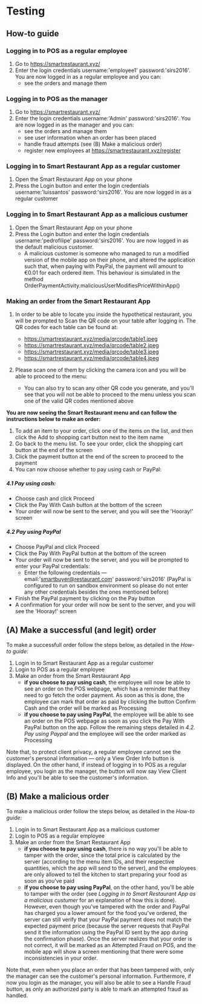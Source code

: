 # Testing

## How-to guide
### Logging in to POS as a regular employee

1. Go to https://smartrestaurant.xyz/
2. Enter the login credentials username:'employee1' password:'sirs2016'. You are now logged in as a regular employee and you can:
	- see the orders and manage them

### Logging in to POS as the manager

1. Go to https://smartrestaurant.xyz/
2. Enter the login credentials username:'Admin' password:'sirs2016'. You are now logged in as the manager and you can:
	- see the orders and manage them
	- see user information when an order has been placed
	- handle fraud attempts (see (B) Make a malicious order)
	- register new employees at https://smartrestaurant.xyz/register

### Logging in to Smart Restaurant App as a regular customer
1. Open the Smart Restaurant App on your phone
2. Press the Login button and enter the login credentials username:'luissantos' password:'sirs2016'. You are now logged in as a regular customer

### Logging in to Smart Restaurant App as a malicious custumer
1. Open the Smart Restaurant App on your phone
2. Press the Login button and enter the login credentials username:'pedrofilipe' password:'sirs2016'. You are now logged in as the default malicious customer. 
	- A malicious customer is someone who managed to run a modified version of the mobile app on their phone, and altered the application such that, when paying with PayPal, the payment will amount to €0.01 for each ordered item. This behaviour is simulated in the method OrderPaymentActivity.maliciousUserModifiesPriceWithinApp()

### Making an order from the Smart Restaurant App 
1. In order to be able to locate you inside the hypothetical restaurant, you will be prompted to Scan the QR code on your table after logging in. The QR codes for each table can be found at:
	- https://smartrestaurant.xyz/media/qrcode/table1.jpeg
	- https://smartrestaurant.xyz/media/qrcode/table2.jpeg
	- https://smartrestaurant.xyz/media/qrcode/table3.jpeg
	- https://smartrestaurant.xyz/media/qrcode/table4.jpeg
	
2. Please scan one of them by clicking the camera icon and you will be able to proceed to the menu:
	- You can also try to scan any other QR code you generate, and you'll see that you will not be able to proceed to the menu unless you scan one of the valid QR codes mentioned above

**You are now seeing the Smart Restaurant menu and can follow the instructions below to make an order:**

1. To add an item to your order, click one of the items on the list, and then click the Add to shopping cart button next to the item name
2. Go back to the menu list. To see your order, click the shopping cart button at the end of the screen
3. Click the payment button at the end of the screen to proceed to the payment
4. You can now choose whether to pay using cash or PayPal:

##### 4.1 Pay using cash: 
- Choose cash and click Proceed
- Click the Pay With Cash button at the bottom of the screen
- Your order will now be sent to the server, and you will see the 'Hooray!' screen

##### 4.2 Pay using PayPal
- Choose PayPal and click Proceed
- Click the Pay With PayPal button at the bottom of the screen
- Your order will now be sent to the server, and you will be prompted to enter your PayPal credentials:
	- Enter the following credentials — email:'smartbuyer@restaurant.com' password:'sirs2016' (PayPal is configured to run on sandbox environment so please do not enter any other credentials besides the ones mentioned before)
- Finish the PayPal payment by clicking on the Pay button
- A confirmation for your order will now be sent to the server, and you will see the 'Hooray!' screen


## (A) Make a successful (and legit) order
To make a successfull order follow the steps below, as detailed in the *How-to guide*:

1. Login in to Smart Restaurant App as a regular customer
2. Login to POS as a regular employee 
3. Make an order from the Smart Restaurant App
	- **if you choose to pay using cash**, the employee will now be able to see an order on the POS webpage, which has a reminder that they need to go fetch the order payment. As soon as this is done, the employee can mark that order as paid by clicking the button Confirm Cash and the order will be marked as Processing
	- **if you choose to pay using PayPal**, the employee will be able to see an order on the POS webpage as soon as you click the Pay With PayPal button on the app. Follow the remaining steps detailed in *4.2. Pay using Paypal* and the employee will see the order marked as Processing

Note that, to protect client privacy, a regular employee cannot see the customer's personal information — only a View Order Info button is displayed. On the other hand, if instead of logging in to POS as a regular employee, you login as the manager, the button will now say View Client Info and you'll be able to see the customer's information.

## (B) Make a malicious order
To make a malicious order follow the steps below, as detailed in the *How-to guide*:

1. Login in to Smart Restaurant App as a malicious customer
2. Login to POS as a regular employee 
3. Make an order from the Smart Restaurant App
	- **if you choose to pay using cash**, there is no way you'll be able to tamper with the order, since the total price is calculated by the server (according to the menu item IDs, and their respective quantities, which the app will send to the server), and the employees are only allowed to tell the kitchen to start preparing your food as soon as you've paid
	- **if you choose to pay using PayPal**, on the other hand, you'll be able to tamper with the order (see *Logging in to Smart Restaurant App as a malicious custumer* for an explanation of how this is done). However, even though you've tampered with the order and PayPal has charged you a lower amount for the food you've ordered, the server can still verify that your PayPal payment does not match the expected payment price (because the server requests that PayPal send it the information using the PayPal ID sent by the app during the confirmation phase). Once the server realizes that your order is not correct, it will be marked as an Attempted Fraud on POS, and the mobile app will show a screen mentioning that there were some inconsistencies in your order.
	
Note that, even when you place an order that has been tampered with, only the manager can see the customer's personal information. Furthermore, if now you login as the manager, you will also be able to see a Handle Fraud button, as only an authorized party is able to mark an attempted fraud as handled.


